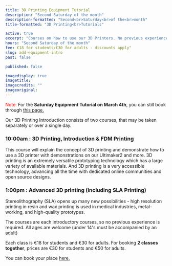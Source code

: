 ```yaml
---
title: 3D Printing Equipment Tutorial
description: "Second Saturday of the month"
description-formatted: "Second<br>Saturday<br>of the<br>month"
title-formatted: "3D Printing<br>Tutorials"

active: true
excerpt: "Courses on how to use our 3D Printers. No previous experience required"
hours: "Second Saturday of the month"
fee: €18 for students/€30 for adults - discounts apply"
slug: add-equipment-intro
past: false

published: false

imagedisplay: true
imagetitle:
imagecredits: ""
imageoriginal:
---
```


<span style="color: red">Note:</span> For the **Saturday Equipment Tutorial on March 4th**, you can still book through [this page.](https://fablablimerick.ticketleap.com/saturday-introductory-tutorials/dates/Mar-04-2017_at_1000AM)

Our 3D Printing Introduction consists of two courses, that may be taken separately or over a single day.

### 10:00am : 3D Printing, Introduction & FDM Printing
This course will explain the concept of 3D printing and demonstrate how to use a 3D printer with demonstrations on our Ultimaker2 and more. 3D printing is an extremely versatile prototyping technology which has a large variety of available materials. And 3D printing is a very accessible technology, advancing all the time with dedicated online communities and open source designs.

### 1:00pm : Advanced 3D printing (including SLA Printing)
Stereolithography (SLA) opens up many new possibilities - high resolution printing in resin and wax printing is used in medical industries, metal-working, and high-quality prototypes.

The courses are each introductory courses, so no previous experience is required. All ages are welcome (under 14's must be accompanied by an adult)

Each class is €18 for students and €30 for adults.
For booking **2 classes together**, prices are €30 for students and €50 for adults.

You can book your place [here.](https://fablablimerick.ticketleap.com/saturday-intro-additive-manufacturing/)
